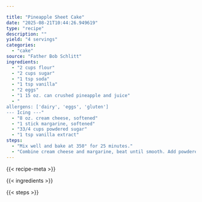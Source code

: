 ```yaml
---

title: "Pineapple Sheet Cake"
date: "2025-08-21T10:44:26.949619"
type: "recipe"
description: ""
yield: "4 servings"
categories:
  - "cake"
source: "Father Bob Schlitt"
ingredients:
  - "2 cups flour"
  - "2 cups sugar"
  - "1 tsp soda"
  - "1 tsp vanilla"
  - "2 eggs"
  - "1 15 oz. can crushed pineapple and juice"
  - "
allergens: ['dairy', 'eggs', 'gluten']
--- Icing ---"
  - "8 oz. cream cheese, softened"
  - "1 stick margarine, softened"
  - "33/4 cups powdered sugar"
  - "1 tsp vanilla extract"
steps:
  - "Mix well and bake at 350° for 25 minutes."
  - "Combine cream cheese and margarine, beat until smooth. Add powdered sugar and vanilla, beat until light and fluffy. Spread on cooled cake."
---
```


{{< recipe-meta >}}

{{< ingredients >}}

{{< steps >}}
